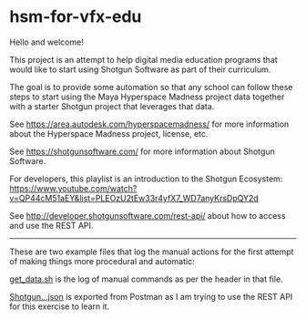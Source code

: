 # hsm-for-vfx-edu

Hello and welcome!

This project is an attempt to help digital media education programs that would like to start using Shotgun Software as part of their curriculum.

The goal is to provide some automation so that any school can follow these steps to start using the Maya Hyperspace Madness project data together with a starter Shotgun project that leverages that data.

See https://area.autodesk.com/hyperspacemadness/ for more information about the Hyperspace Madness project, license, etc.

See https://shotgunsoftware.com/ for more information about Shotgun Software.

For developers, this playlist is an introduction to the Shotgun Ecosystem: https://www.youtube.com/watch?v=QP44cM51aEY&list=PLEOzU2tEw33r4yfX7_WD7anyKrsDpQY2d

See http://developer.shotgunsoftware.com/rest-api/ about how to access and use the REST API.

---
These are two example files that log the manual actions for the first attempt of making things more procedural and automatic:

[get_data.sh](/get_data.sh)  is the log of manual commands as per the header in that file.

[Shotgun...json](/Shotgun-REST-API-v1-for-HSM.postman_collection.json) is exported from Postman as I am trying to use the REST API for this exercise to learn it.
